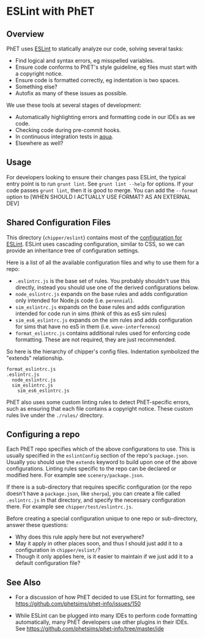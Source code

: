 # ESLint with PhET

## Overview

PhET uses [ESLint](https://eslint.org/) to statically analyze our code, solving several tasks:

- Find logical and syntax errors, eg misspelled variables.
- Ensure code conforms to PhET's style guideline, eg files must start with a copyright notice.
- Ensure code is formatted correctly, eg indentation is two spaces.
- Something else?
- Autofix as many of these issues as possible.

We use these tools at several stages of development:

- Automatically highlighting errors and formatting code in our IDEs as we code.
- Checking code during pre-commit hooks.
- In continuous integration tests in [aqua](https://github.com/phetsims/aqua).
- Elsewhere as well?

## Usage

For developers looking to ensure their changes pass ESLint, the typical entry point
is to run `grunt lint`. See `grunt lint --help` for options. If your code passes
`grunt lint`, then it is good to merge. You can add the `--format` option to
[WHEN SHOULD I ACTUALLY USE FORMAT? AS AN EXTERNAL DEV]

## Shared Configuration Files

This directory (`chipper/eslint`) contains most of the
[configuration for ESLint](https://eslint.org/docs/user-guide/configuring/).
ESLint uses cascading configuration, similar to CSS, so we can provide an inheritance
tree of configuration settings.

Here is a list of all the available configuration files and why to use them for a repo:

- `.eslintrc.js` is the base set of rules. You probably shouldn't use this directly, instead you should use one
  of the derived configurations below.
- `node_eslintrc.js` expands on the base rules and adds configuration only intended for Node.js code (i.e. `perennial`).
- `sim_eslintrc.js` expands on the base rules and adds configuration intended for code run in sims (think of this as es5 sim rules)
- `sim_es6_eslintrc.js` expands on the sim rules and adds configuration for sims that have no es5 in them (i.e. `wave-interference`)
- `format_eslintrc.js` contains additional rules used for enforcing code formatting. These are not required, they are just
  recommended.

So here is the hierarchy of chipper's config files. Indentation symbolized the "extends" relationship.

```
format_eslintrc.js
.eslintrc.js
  node_eslintrc.js
  sim_eslintrc.js
    sim_es6_eslintrc.js
```

PhET also uses some custom linting rules to detect PhET-specific errors, such as
ensuring that each file contains a copyright notice. These custom rules live
under the `./rules/` directory.

## Configuring a repo

Each PhET repo specifies which of the above configurations to use. This is
usually specified in the `eslintConfig` section of the repo's `package.json`.
Usually you should use the `extends` keyword to build upon one of the
above configurations. Linting rules specific to the repo can be declared
or modified here. For example see `scenery/package.json`.

If there is a sub-directory that requires specific configuration (or the repo
doesn't have a `package.json`, like `sherpa`), you can
create a file called `.eslintrc.js` in that directory, and specify the
necessary configuration there. For example see `chipper/test/eslintrc.js`.

Before creating a special configuration unique to one repo or sub-directory,
answer these questions:

- Why does this rule apply here but not everywhere?
- May it apply in other places soon, and thus I should just add it to a configuration in `chipper/eslint/`?
- Though it only applies here, is it easier to maintain if we just add it to a default configuration file?

## See Also

- For a discussion of how PhET decided to use ESLint for formatting, see
  https://github.com/phetsims/phet-info/issues/150

- While ESLint can be plugged into many IDEs to perform code formatting automatically, many
  PhET developers use other plugins in their IDEs. See https://github.com/phetsims/phet-info/tree/master/ide
